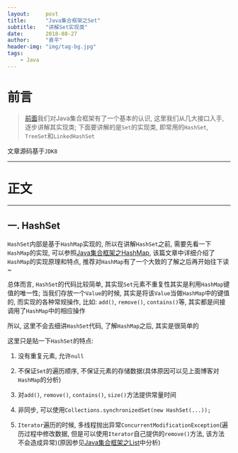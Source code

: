 ```yaml
---
layout:     post
title:      "Java集合框架之Set"
subtitle:   "讲解Set实现类"
date:       2018-08-27
author:     "袁平"
header-img: "img/tag-bg.jpg"
tags:
    - Java
---
```


# 前言

> [前面](https://husteryp.github.io/2018/08/26/Java%E9%9B%86%E5%90%88%E6%A1%86%E6%9E%B6%E6%A6%82%E8%BF%B0/)我们对Java集合框架有了一个基本的认识, 这里我们从几大接口入手, 逐步讲解其实现类; 下面要讲解的是`Set`的实现类, 即常用的`HashSet`, `TreeSet`和`LinkedHashSet`

文章源码基于`JDK8`

----

# 正文

----

## 一. HashSet

`HashSet`内部是基于`HashMap`实现的, 所以在讲解`HashSet`之前, 需要先看一下`HashMap`的实现, 可以参照[Java集合框架之HashMap](https://husteryp.github.io/2018/08/27/Java%E9%9B%86%E5%90%88%E6%A1%86%E6%9E%B6%E4%B9%8BHashMap/), 该篇文章中详细介绍了`HashMap`的实现原理和特点, 推荐对`HashMap`有了一个大致的了解之后再开始往下读 ~

总体而言, `HashSet`的代码比较简单, 其实现`Set`元素不重复性其实是利用`HashMap`键值的唯一性; 当我们存放一个`Value`的时候, 其实是将该`Value`当做`HashMap`中的键值的,  而实现的各种常规操作, 比如: `add()`, `remove()`, `contains()`等, 其实都是间接调用了`HashMap`中的相应操作

所以, 这里不会去细讲`HashSet`代码, 了解`HashMap`之后, 其实是很简单的

这里只是贴一下`HashSet`的特点:

1. 没有重复元素, 允许`null`

2. 不保证`Set`的遍历顺序, 不保证元素的存储数据(具体原因可以见上面博客对`HashMap`的分析)

3. 对`add()`, `remove()`, `contains()`, `size()`方法提供常量时间

4. 非同步, 可以使用`Collections.synchronizedSet(new HashSet(...));`

5. `Iterator`遍历的时候, 多线程抛出异常`ConcurrentModificationException`(遍历过程中修改数据, 但是可以使用`Iterator`自己提供的`remove()`方法, 该方法不会造成异常)(原因参见[Java集合框架之List](https://husteryp.github.io/2018/08/27/Java%E9%9B%86%E5%90%88%E6%A1%86%E6%9E%B6%E4%B9%8BList/)中分析)


